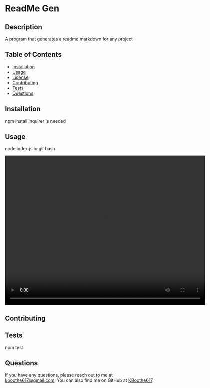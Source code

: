 # ReadMe Gen
  

  ## Description
  A program that generates a readme markdown for any project

  ## Table of Contents
  - [Installation](#installation)
  - [Usage](#usage)
  - [License](#license)
  - [Contributing](#contributing)
  - [Tests](#tests)
  - [Questions](#questions)

  ## Installation
  npm install inquirer is needed

  ## Usage
  node index.js in git bash

  <video width="640" height="480" controls>
  <source src="./media/readme demo.mp4" type="video/mp4">
  </video>


  ## Contributing
  

  ## Tests
  npm test

  ## Questions
  If you have any questions, please reach out to me at [kboothe617@gmail.com](mailto:kboothe617@gmail.com). You can also find me on GitHub at [KBoothe617](https://github.com/KBoothe617).

